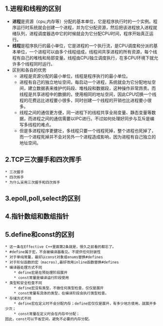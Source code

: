 
## 1.进程和线程的区别
* **进程**是资源（cpu,内存等）分配的基本单位，它是程序执行时的一个实例。程序运行时系统就会创建一个进程，并为它分配资源，然后把该进程放入进程就绪队列，进程调度器选中它的时候就会为它分配CPU时间，程序开始真正运行。
* **线程**是程序执行的最小单位，它是进程的一个执行流，是CPU调度和分派的基本单位，一个进程可以由多个线程组成，线程间共享进程的所有资源，每个线程有自己的堆栈和局部变量。线程由CPU独立调度执行，在多CPU环境下就允许多个线程同时运行。
* 区别和各自的优势
    * 进程是资源分配的最小单位，线程是程序执行的最小单位。
    * 进程有自己的独立地址空间，每启动一个进程，系统就会为它分配地址空间，建立数据表来维护代码段、堆栈段和数据段，这种操作非常昂贵。而线程是共享进程中的数据的，使用相同的地址空间，因此CPU切换一个线程的花费远比进程要小很多，同时创建一个线程的开销也比进程要小很多。
    * 线程之间的通信更方便，同一进程下的线程共享全局变量、静态变量等数据，而进程之间的通信需要以IPC进行。不过如何处理好同步与互斥是编写多线程的难点。
    * 但是多进程程序更健壮，多线程只要一个线程死掉，整个进程也死掉了，而一个进程死掉并不会对另外一个进程造成影响，因为进程有自己独立的地址空间。

## 2.TCP三次握手和四次挥手
    * 三次握手
    * 四次挥手
    * 为什么采用三次握手和四次挥手
## 3.epoll,poll,select的区别

## 4.指针数组和数组指针

## 5.define和const的区别
    * 这一条在Effective C++里面第2条就是，很久之前看的都忘了。
    * #define属于宏，不会被编译器看见。不提供任何封装性
    * 对于单纯常量，最好以const对象或enums替换#defines
    * 对于形似函数的宏（macros),最好改用inline函数替换#defines
    * 编译器处理方式不同
        * define宏是在预处理阶段展开
        * const常量是编译运行阶段使用
    * 类型和安全检查不同
        * define宏没有类型，不做任何类型检查，仅仅是展开
        * const常量有具体的类型，在编译阶段会执行类型检查。
    * 存储方式不同
        * define宏在定义时不会分配内存；define宏仅仅是展开，有多少地方使用，就展开多少次；
        * const常量在定义时会在内存中分配；
    因此，const可以节省空间，避免不必要的内存分配。
